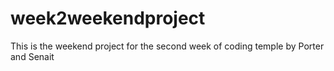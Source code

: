 # week2weekendproject
This is the weekend project for the second week of coding temple by Porter and Senait
